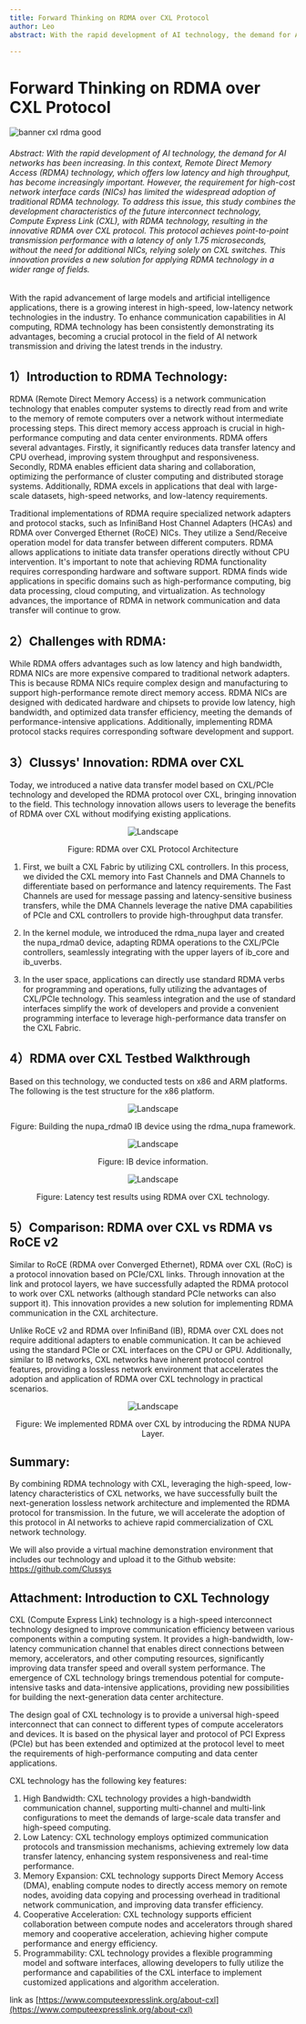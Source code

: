 ```yaml
---
title: Forward Thinking on RDMA over CXL Protocol
author: Leo
abstract: With the rapid development of AI technology, the demand for AI networks has been increasing. In this context, Remote Direct Memory Access (RDMA) technology, which offers low latency and high throughput, has become increasingly important. However, the requirement for high-cost network interface cards (NICs) has limited the widespread adoption of traditional RDMA technology. To address this issue, this study combines the development characteristics of the future interconnect technology, Compute Express Link (CXL), with RDMA technology, resulting in the innovative RDMA over CXL protocol. This protocol achieves point-to-point transmission performance with a latency of only 1.75 microseconds, without the need for additional NICs, relying solely on CXL switches. This innovation provides a new solution for applying RDMA technology in a wider range of fields.

---
```

# Forward Thinking on RDMA over CXL Protocol

![banner cxl rdma good](banner-cxl-rdma.png)

###### Abstract: With the rapid development of AI technology, the demand for AI networks has been increasing. In this context, Remote Direct Memory Access (RDMA) technology, which offers low latency and high throughput, has become increasingly important. However, the requirement for high-cost network interface cards (NICs) has limited the widespread adoption of traditional RDMA technology. To address this issue, this study combines the development characteristics of the future interconnect technology, Compute Express Link (CXL), with RDMA technology, resulting in the innovative RDMA over CXL protocol. This protocol achieves point-to-point transmission performance with a latency of only 1.75 microseconds, without the need for additional NICs, relying solely on CXL switches. This innovation provides a new solution for applying RDMA technology in a wider range of fields.

With the rapid advancement of large models and artificial intelligence applications, there is a growing interest in high-speed, low-latency network technologies in the industry. To enhance communication capabilities in AI computing, RDMA technology has been consistently demonstrating its advantages, becoming a crucial protocol in the field of AI network transmission and driving the latest trends in the industry.

## 1）Introduction to RDMA Technology:

RDMA (Remote Direct Memory Access) is a network communication technology that enables computer systems to directly read from and write to the memory of remote computers over a network without intermediate processing steps. This direct memory access approach is crucial in high-performance computing and data center environments. RDMA offers several advantages. Firstly, it significantly reduces data transfer latency and CPU overhead, improving system throughput and responsiveness. Secondly, RDMA enables efficient data sharing and collaboration, optimizing the performance of cluster computing and distributed storage systems. Additionally, RDMA excels in applications that deal with large-scale datasets, high-speed networks, and low-latency requirements.

Traditional implementations of RDMA require specialized network adapters and protocol stacks, such as InfiniBand Host Channel Adapters (HCAs) and RDMA over Converged Ethernet (RoCE) NICs. They utilize a Send/Receive operation model for data transfer between different computers. RDMA allows applications to initiate data transfer operations directly without CPU intervention. It's important to note that achieving RDMA functionality requires corresponding hardware and software support. RDMA finds wide applications in specific domains such as high-performance computing, big data processing, cloud computing, and virtualization. As technology advances, the importance of RDMA in network communication and data transfer will continue to grow.

## 2）Challenges with RDMA:
While RDMA offers advantages such as low latency and high bandwidth, RDMA NICs are more expensive compared to traditional network adapters. This is because RDMA NICs require complex design and manufacturing to support high-performance remote direct memory access. RDMA NICs are designed with dedicated hardware and chipsets to provide low latency, high bandwidth, and optimized data transfer efficiency, meeting the demands of performance-intensive applications. Additionally, implementing RDMA protocol stacks requires corresponding software development and support.

## 3）Clussys' Innovation: RDMA over CXL

Today, we introduced a native data transfer model based on CXL/PCIe technology and developed the RDMA protocol over CXL, bringing innovation to the field. This technology innovation allows users to leverage the benefits of RDMA over CXL without modifying existing applications.

<div style="text-align: center;">
    <img src="image.png" alt="Landscape" />
    <p style="text-align: center;">Figure: RDMA over CXL Protocol Architecture</p>
</div>

1) First, we built a CXL Fabric by utilizing CXL controllers. In this process, we divided the CXL memory into Fast Channels and DMA Channels to differentiate based on performance and latency requirements. The Fast Channels are used for message passing and latency-sensitive business transfers, while the DMA Channels leverage the native DMA capabilities of PCIe and CXL controllers to provide high-throughput data transfer.

2) In the kernel module, we introduced the rdma_nupa layer and created the nupa_rdma0 device, adapting RDMA operations to the CXL/PCIe controllers, seamlessly integrating with the upper layers of ib_core and ib_uverbs.

3) In the user space, applications can directly use standard RDMA verbs for programming and operations, fully utilizing the advantages of CXL/PCIe technology. This seamless integration and the use of standard interfaces simplify the work of developers and provide a convenient programming interface to leverage high-performance data transfer on the CXL Fabric.

## 4）RDMA over CXL Testbed Walkthrough

Based on this technology, we conducted tests on x86 and ARM platforms. The following is the test structure for the x86 platform.

<div style="text-align: center;">
    <img src="image-1.png" alt="Landscape" />
    <p style="text-align: center;">
    Figure: Building the nupa_rdma0 IB device using the rdma_nupa framework.
    </p>
</div>

<div style="text-align: center;">
    <img src="image-2.png" alt="Landscape" />
    <p style="text-align: center;">
    Figure: IB device information.
    </p>
</div>

<div style="text-align: center;">
    <img src="image-3.png" alt="Landscape" />
    <p style="text-align: center;">
    Figure: Latency test results using RDMA over CXL technology.
    </p>
</div>


## 5）Comparison: RDMA over CXL vs RDMA vs RoCE v2

Similar to RoCE (RDMA over Converged Ethernet), RDMA over CXL (RoC) is a protocol innovation based on PCIe/CXL links. Through innovation at the link and protocol layers, we have successfully adapted the RDMA protocol to work over CXL networks (although standard PCIe networks can also support it). This innovation provides a new solution for implementing RDMA communication in the CXL architecture.

Unlike RoCE v2 and RDMA over InfiniBand (IB), RDMA over CXL does not require additional adapters to enable communication. It can be achieved using the standard PCIe or CXL interfaces on the CPU or GPU. Additionally, similar to IB networks, CXL networks have inherent protocol control features, providing a lossless network environment that accelerates the adoption and application of RDMA over CXL technology in practical scenarios.

<div style="text-align: center;">
    <img src="image-4.png" alt="Landscape" />
    <p style="text-align: center;">
Figure: We implemented RDMA over CXL by introducing the RDMA NUPA Layer.
    </p>
</div>


## Summary: 

By combining RDMA technology with CXL, leveraging the high-speed, low-latency characteristics of CXL networks, we have successfully built the next-generation lossless network architecture and implemented the RDMA protocol for transmission. In the future, we will accelerate the adoption of this protocol in AI networks to achieve rapid commercialization of CXL network technology.

We will also provide a virtual machine demonstration environment that includes our technology and upload it to the Github website: https://github.com/Clussys


## Attachment: Introduction to CXL Technology

CXL (Compute Express Link) technology is a high-speed interconnect technology designed to improve communication efficiency between various components within a computing system. It provides a high-bandwidth, low-latency communication channel that enables direct connections between memory, accelerators, and other computing resources, significantly improving data transfer speed and overall system performance. The emergence of CXL technology brings tremendous potential for compute-intensive tasks and data-intensive applications, providing new possibilities for building the next-generation data center architecture.

The design goal of CXL technology is to provide a universal high-speed interconnect that can connect to different types of compute accelerators and devices. It is based on the physical layer and protocol of PCI Express (PCIe) but has been extended and optimized at the protocol level to meet the requirements of high-performance computing and data center applications.

CXL technology has the following key features:
1. High Bandwidth: CXL technology provides a high-bandwidth communication channel, supporting multi-channel and multi-link configurations to meet the demands of large-scale data transfer and high-speed computing.
2. Low Latency: CXL technology employs optimized communication protocols and transmission mechanisms, achieving extremely low data transfer latency, enhancing system responsiveness and real-time performance.
3. Memory Expansion: CXL technology supports Direct Memory Access (DMA), enabling compute nodes to directly access memory on remote nodes, avoiding data copying and processing overhead in traditional network communication, and improving data transfer efficiency.
4. Cooperative Acceleration: CXL technology supports efficient collaboration between compute nodes and accelerators through shared memory and cooperative acceleration, achieving higher compute performance and energy efficiency.
5. Programmability: CXL technology provides a flexible programming model and software interfaces, allowing developers to fully utilize the performance and capabilities of the CXL interface to implement customized applications and algorithm acceleration.

link as [https://www.computeexpresslink.org/about-cxl](https://www.computeexpresslink.org/about-cxl)